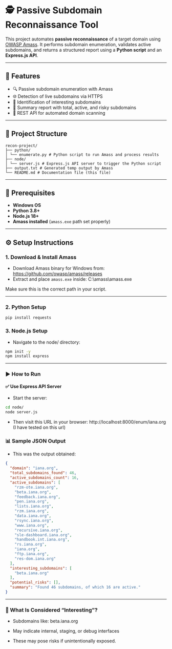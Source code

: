 # 🕵️ Passive Subdomain Reconnaissance Tool

This project automates **passive reconnaissance** of a target domain using [OWASP Amass](https://github.com/owasp-amass/amass). It performs subdomain enumeration, validates active subdomains, and returns a structured report using a **Python script** and an **Express.js API**.

---

## 🚀 Features

- 🔍 Passive subdomain enumeration with Amass
- 🌐 Detection of live subdomains via HTTPS
- 🧠 Identification of interesting subdomains
- 🧾 Summary report with total, active, and risky subdomains
- 📡 REST API for automated domain scanning

---

## 📁 Project Structure

```text
recon-project/
├── python/
│ └── enumerate.py # Python script to run Amass and process results
├── node/
│ └── server.js # Express.js API server to trigger the Python script
├── output.txt # Generated temp output by Amass
└── README.md # Documentation file (this file)
```


---

## 🧰 Prerequisites

- **Windows OS**
- **Python 3.8+**
- **Node.js 18+**
- **Amass installed** (`amass.exe` path set properly)

---

## ⚙️ Setup Instructions

### 1. Download & Install Amass

- Download Amass binary for Windows from:  
  https://github.com/owasp/amass/releases  
- Extract and place `amass.exe` inside: C:\amass\amass.exe

Make sure this is the correct path in your script.

---

### 2. Python Setup

```bash
pip install requests
```

### 3. Node.js Setup
- Navigate to the node/ directory:

```bash
npm init -y
npm install express
```

---

### ▶️ How to Run
#### ✅ Use Express API Server

- Start the server:
```bash
cd node/
node server.js
```
- Then visit this URL in your browser: http://localhost:8000/enum/iana.org (I have tested on this url)

### 📊 Sample JSON Output

- This was the output obtained:
```json
{
  "domain": "iana.org",
  "total_subdomains_found": 46,
  "active_subdomains_count": 16,
  "active_subdomains": [
    "rzm-ote.iana.org",
    "beta.iana.org",
    "feedback.iana.org",
    "pen.iana.org",
    "lists.iana.org",
    "rzm.iana.org",
    "data.iana.org",
    "rsync.iana.org",
    "www.iana.org",
    "recursive.iana.org",
    "sle-dashboard.iana.org",
    "handbook.int.iana.org",
    "rs.iana.org",
    "iana.org",
    "ftp.iana.org",
    "res-dom.iana.org"
  ],
  "interesting_subdomains": [
    "beta.iana.org"
  ],
  "potential_risks": [],
  "summary": "Found 46 subdomains, of which 16 are active."
}
```

---

### 🧠 What Is Considered “Interesting”?
- Subdomains like:
beta.iana.org

- May indicate internal, staging, or debug interfaces
- These may pose risks if unintentionally exposed.




